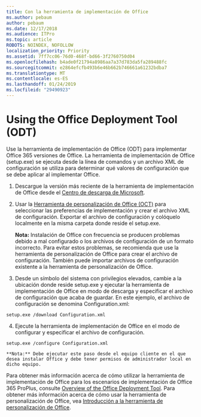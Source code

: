 ```yaml
---
title: Con la herramienta de implementación de Office
ms.author: pebaum
author: pebaum
ms.date: 12/17/2018
ms.audience: ITPro
ms.topic: article
ROBOTS: NOINDEX, NOFOLLOW
localization_priority: Priority
ms.assetid: 7ff7cc06-76d0-468f-bd66-3f2760750d04
ms.openlocfilehash: b4ade0f21794a8986aa7a37d783da5fa289488fc
ms.sourcegitcommit: e2864efcfb493b6e46b662b746661a61232bdba7
ms.translationtype: MT
ms.contentlocale: es-ES
ms.lasthandoff: 01/24/2019
ms.locfileid: "29490923"
---
```

# <a name="using-the-office-deployment-tool-odt"></a>Using the Office Deployment Tool (ODT)

Use la herramienta de implementación de Office (ODT) para implementar Office 365 versiones de Office. La herramienta de implementación de Office (setup.exe) se ejecuta desde la línea de comandos y un archivo XML de configuración se utiliza para determinar qué valores de configuración que se debe aplicar al implementar Office.
  
1. Descargue la versión más reciente de la herramienta de implementación de Office desde el [Centro de descarga de Microsoft](http://go.microsoft.com/fwlink/p/?LinkID=626065).
    
2. Usar la [Herramienta de personalización de Office (OCT)](https://config.office.com) para seleccionar las preferencias de implementación y crear el archivo XML de configuración. Exportar el archivo de configuración y colóquelo localmente en la misma carpeta donde reside el setup.exe. 
    
    **Nota:** Instalación de Office con frecuencia se producen problemas debido a mal configurado o los archivos de configuración de un formato incorrecto. Para evitar estos problemas, se recomienda que use la herramienta de personalización de Office para crear el archivo de configuración. También puede importar archivos de configuración existente a la herramienta de personalización de Office. 
    
3. Desde un símbolo del sistema con privilegios elevados, cambie a la ubicación donde reside setup.exe y ejecutar la herramienta de implementación de Office en modo de descarga y especificar el archivo de configuración que acaba de guardar. En este ejemplo, el archivo de configuración se denomina Configuration.xml:
    
  ```
  setup.exe /download Configuration.xml  
  ```

4. Ejecute la herramienta de implementación de Office en el modo de configurar y especificar el archivo de configuración.
    
  ```
  setup.exe /configure Configuration.xml
  ```

    **Nota:** Debe ejecutar este paso desde el equipo cliente en el que desea instalar Office y debe tener permisos de administrador local en dicho equipo. 
    
Para obtener más información acerca de cómo utilizar la herramienta de implementación de Office para los escenarios de implementación de Office 365 ProPlus, consulte [Overview of the Office Deployment Tool](https://docs.microsoft.com/deployoffice/overview-of-the-office-2016-deployment-tool). Para obtener más información acerca de cómo usar la herramienta de personalización de Office, vea [Introducción a la herramienta de personalización de Office](https://docs.microsoft.com/DeployOffice/overview-of-the-office-customization-tool-for-click-to-run).
  

